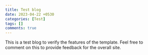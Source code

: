 ```yaml
---
title: Test blog
date: 2023-04-22 +0530
categories: [Test]
tags: []
comments: true
---
```


This is a test blog to verify the features of the template. Feel free to comment on this to provide feedback for the overall site.

